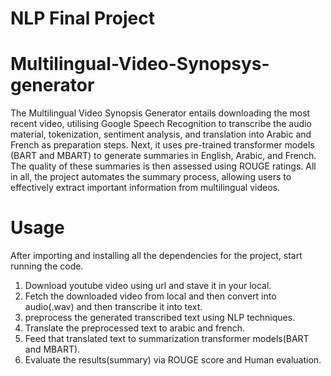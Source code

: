 # NLP Final Project
# Multilingual-Video-Synopsys-generator
The Multilingual Video Synopsis Generator entails downloading the most recent video, utilising Google Speech Recognition to transcribe the audio material, tokenization, sentiment analysis, and translation into Arabic and French as preparation steps. Next, it uses pre-trained transformer models (BART and MBART) to generate summaries in English, Arabic, and French. The quality of these summaries is then assessed using ROUGE ratings. All in all, the project automates the summary process, allowing users to effectively extract important information from multilingual videos.

# Usage
After importing and installing all the dependencies for the project, start running the code.
1. Download youtube video using url and stave it in your local.
2. Fetch the downloaded video from local and then convert into audio(.wav) and then transcribe it into text.
3. preprocess the generated transcribed text using NLP techniques.
4. Translate the preprocessed text to arabic and french.
5. Feed that translated text to summarization transformer models(BART and MBART).
6. Evaluate the results(summary) via ROUGE score and Human evaluation.
